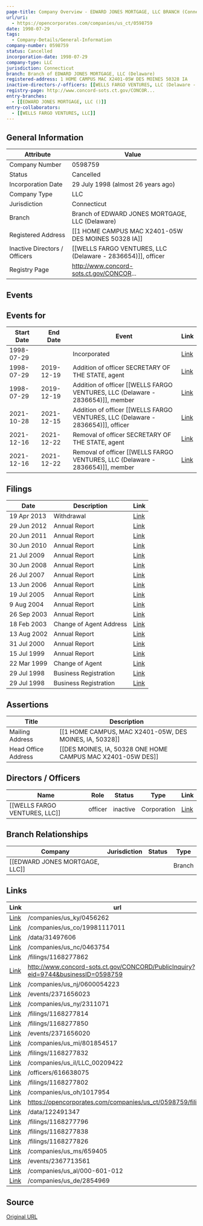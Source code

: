 ```yaml
---
page-title: Company Overview - EDWARD JONES MORTGAGE, LLC BRANCH (Connecticut - 0598759)
url/uri:
  - https://opencorporates.com/companies/us_ct/0598759
date: 1998-07-29
tags:
  - Company-Details/General-Information
company-number: 0598759
status: Cancelled
incorporation-date: 1998-07-29
company-type: LLC
jurisdiction: Connecticut
branch: Branch of EDWARD JONES MORTGAGE, LLC (Delaware)
registered-address: 1 HOME CAMPUS MAC X2401-05W DES MOINES 50328 IA
inactive-directors-/-officers: [[WELLS FARGO VENTURES, LLC (Delaware - 2836654)]], officer
registry-page: http://www.concord-sots.ct.gov/CONCOR...
entry-branches:
  - [[EDWARD JONES MORTGAGE, LLC ()]]
entry-collaborators:
  - [[WELLS FARGO VENTURES, LLC]]
---
```


## General Information
| Attribute          | Value                                       |
|--------------------|---------------------------------------------|
| Company Number     | 0598759                                     |
| Status             | Cancelled                                   |
| Incorporation Date | 29 July 1998 (almost 26 years ago)          |
| Company Type       | LLC                                         |
| Jurisdiction       | Connecticut                                 |
| Branch             | Branch of EDWARD JONES MORTGAGE, LLC (Delaware) |
| Registered Address | [[1 HOME CAMPUS MAC X2401-05W DES MOINES 50328 IA]] |
| Inactive Directors / Officers | [[WELLS FARGO VENTURES, LLC (Delaware - 2836654)]], officer          |
| Registry Page      | http://www.concord-sots.ct.gov/CONCOR...    |

## Events
## Events for
| Start Date | End Date   | Event                                                   | Link |
|------------|------------|-------------------------------------------------------|------|
| 1998-07-29 |            | Incorporated                                            | [Link](https://opencorporates.com/events/910978220) |
| 1998-07-29 | 2019-12-19 | Addition of officer SECRETARY OF THE STATE, agent       | [Link](https://opencorporates.com/events/1717925881) |
| 1998-07-29 | 2019-12-19 | Addition of officer [[WELLS FARGO VENTURES, LLC (Delaware - 2836654)]], member   | [Link](https://opencorporates.com/events/1717925878) |
| 2021-10-28 | 2021-12-15 | Addition of officer [[WELLS FARGO VENTURES, LLC (Delaware - 2836654)]], officer  | [Link](https://opencorporates.com/events/2367713561) |
| 2021-12-16 | 2021-12-22 | Removal of officer SECRETARY OF THE STATE, agent        | [Link](https://opencorporates.com/events/2371656023) |
| 2021-12-16 | 2021-12-22 | Removal of officer [[WELLS FARGO VENTURES, LLC (Delaware - 2836654)]], member    | [Link](https://opencorporates.com/events/2371656020) |

## Filings
| Date        | Description                    | Link |
|-------------|--------------------------------|-------|
| 19 Apr 2013 | Withdrawal                     | [Link](https://opencorporates.com/filings/1168277826) |
| 29 Jun 2012 | Annual Report                  | [Link](https://opencorporates.com/filings/1168277850) |
| 20 Jun 2011 | Annual Report                  | [Link](https://opencorporates.com/filings/1168277814) |
| 30 Jun 2010 | Annual Report                  | [Link](https://opencorporates.com/filings/1168277802) |
| 21 Jul 2009 | Annual Report                  | [Link](https://opencorporates.com/filings/1168277838) |
| 30 Jun 2008 | Annual Report                  | [Link](https://opencorporates.com/filings/1168277832) |
| 26 Jul 2007 | Annual Report                  | [Link](https://opencorporates.com/filings/1168277862) |
| 13 Jun 2006 | Annual Report                  | [Link](https://opencorporates.com/filings/1168277796) |
| 19 Jul 2005 | Annual Report                  | [Link](https://opencorporates.com/filings/1168277790) |
| 9 Aug 2004  | Annual Report                  | [Link](https://opencorporates.com/filings/1168277808) |
| 26 Sep 2003 | Annual Report                  | [Link](https://opencorporates.com/filings/1168277775) |
| 18 Feb 2003 | Change of Agent Address        | [Link](https://opencorporates.com/filings/1168277844) |
| 13 Aug 2002 | Annual Report                  | [Link](https://opencorporates.com/filings/1168277820) |
| 31 Jul 2000 | Annual Report                  | [Link](https://opencorporates.com/filings/1168277784) |
| 15 Jul 1999 | Annual Report                  | [Link](https://opencorporates.com/filings/1168277772) |
| 22 Mar 1999 | Change of Agent                | [Link](https://opencorporates.com/filings/1168277868) |
| 29 Jul 1998 | Business Registration   | [Link](https://opencorporates.com/filings/1168277856) |
| 29 Jul 1998 | Business Registration          | [Link](https://opencorporates.com/filings/1168277778) |

## Assertions
| Title               | Description                                             |
|---------------------|---------------------------------------------------------|
| Mailing Address     | [[1 HOME CAMPUS, MAC X2401-05W, DES MOINES, IA, 50328]] |
| Head Office Address | [[DES MOINES, IA, 50328 ONE HOME CAMPUS MAC X2401-05W DES]] |

## Directors / Officers
| Name                 | Role            | Status     | Type        | Link |
|----------------------|-----------------|------------|-------------|------|
| [[WELLS FARGO VENTURES, LLC]] | officer         | inactive   | Corporation | [Link](https://opencorporates.com/officers/616638075) |

## Branch Relationships
| Company | Jurisdiction | Status | Type |
|---------|--------------|--------|------|
| [[EDWARD JONES MORTGAGE, LLC]] |  |  | Branch |

## Links
| Link   | url                            
|--------|--------------------------------|
| [Link](/companies/us_ky/0456262) |/companies/us_ky/0456262      
| [Link](/companies/us_co/19981117011) |/companies/us_co/19981117011  
| [Link](/data/31497606) |/data/31497606                
| [Link](/companies/us_nc/0463754) |/companies/us_nc/0463754      
| [Link](/filings/1168277862) |/filings/1168277862           
| [Link](http://www.concord-sots.ct.gov/CONCORD/PublicInquiry?eid=9744&businessID=0598759) |http://www.concord-sots.ct.gov/CONCORD/PublicInquiry?eid=9744&businessID=0598759
| [Link](/companies/us_nj/0600054223) |/companies/us_nj/0600054223   
| [Link](/events/2371656023) |/events/2371656023            
| [Link](/companies/us_ny/2311071) |/companies/us_ny/2311071      
| [Link](/filings/1168277814) |/filings/1168277814           
| [Link](/filings/1168277850) |/filings/1168277850           
| [Link](/events/2371656020) |/events/2371656020            
| [Link](/companies/us_mi/801854517) |/companies/us_mi/801854517    
| [Link](/filings/1168277832) |/filings/1168277832           
| [Link](/companies/us_il/LLC_00209422) |/companies/us_il/LLC_00209422 
| [Link](/officers/616638075) |/officers/616638075           
| [Link](/filings/1168277802) |/filings/1168277802           
| [Link](/companies/us_oh/1017954) |/companies/us_oh/1017954      
| [Link](https://opencorporates.com/companies/us_ct/0598759/filings) |https://opencorporates.com/companies/us_ct/0598759/filings
| [Link](/data/122491347) |/data/122491347               
| [Link](/filings/1168277796) |/filings/1168277796           
| [Link](/filings/1168277838) |/filings/1168277838           
| [Link](/filings/1168277826) |/filings/1168277826           
| [Link](/companies/us_ms/659405) |/companies/us_ms/659405       
| [Link](/events/2367713561) |/events/2367713561            
| [Link](/companies/us_al/000-601-012) |/companies/us_al/000-601-012  
| [Link](/companies/us_de/2854969) |/companies/us_de/2854969      

## Source
[Original URL](https://opencorporates.com/companies/us_ct/0598759)
